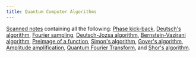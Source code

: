 ```yaml
---
title: Quantum Computer Algorithms
---
```


[Scanned notes](https://ipfs.io/ipfs/QmctoycyfhWTrDy4c4jZeyLcRmmutFii5H5RLGk7pMbDoS)
containing all the following:
[Phase kick-back](https://ipfs.io/ipfs/QmP44FjtNGGS5zvoyhxveNSJshvSobKrfQdEcxRLurqaon),
[Deutsch's algorithm](https://ipfs.io/ipfs/Qma3KPLTHexwfstuK9cWaR5f9EfJcw5z7Se4Pi3Qs8sHfF),
[Fourier sampling](https://ipfs.io/ipfs/QmQdQ4cit6t32D7AmFhZzF2wLtkmVv5qTBDVt1N5XXhSwc),
[Deutsch-Jozsa algorithm](https://ipfs.io/ipfs/QmSQGPw7VKiyFMZiN5Abirg291wquS2oxVu7jbQc1BMbgu),
[Bernstein-Vazirani algorithm](https://ipfs.io/ipfs/QmSRDLPx9bgswjP23VQSACwvBd4QgDo1DyL3dGu5Bjv1HD),
[Preimage of a function](https://ipfs.io/ipfs/Qmcy9a2aLNS2dvfXRaTJ6LBxY9RfJiDAGP9UNtGshbCeAk),
[Simon's algorithm](https://ipfs.io/ipfs/Qma7ysFrm5SxVwELzy9eNcLKGh1DogY1sLotpXmdu87GeS),
[Gover's algorithm](https://ipfs.io/ipfs/QmeyDeUgwYZJEC4dHYz3rEVDJHwSoA84HoaQpFjRTzjS8v),
[Amplitude amplification](https://ipfs.io/ipfs/QmR3fConAUYAnqFqfv9meKW9NkrmJsBsDwjEJMazGrr1U5),
[Quantum Fourier Transform](https://ipfs.io/ipfs/QmRcrn1hjpex3H6vSAhpAuTNyuXVkpz4gKV6heHgdNCenh),
and
[Shor's algorithm](https://ipfs.io/ipfs/QmdK1mNmR3ASVShWM2jSxhDzm1aRD4mVofvvmK8f3HH1Em).
